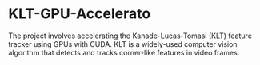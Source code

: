 # KLT-GPU-Accelerato
The project involves accelerating the Kanade-Lucas-Tomasi (KLT) feature tracker using GPUs with CUDA. KLT is a widely-used computer vision algorithm that detects and tracks corner-like features in video frames.
